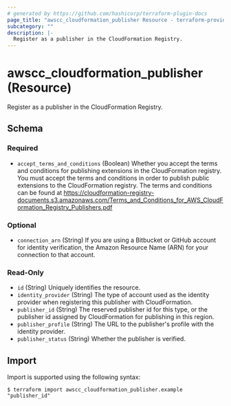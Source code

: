 ```yaml
---
# generated by https://github.com/hashicorp/terraform-plugin-docs
page_title: "awscc_cloudformation_publisher Resource - terraform-provider-awscc"
subcategory: ""
description: |-
  Register as a publisher in the CloudFormation Registry.
---
```


# awscc_cloudformation_publisher (Resource)

Register as a publisher in the CloudFormation Registry.



<!-- schema generated by tfplugindocs -->
## Schema

### Required

- `accept_terms_and_conditions` (Boolean) Whether you accept the terms and conditions for publishing extensions in the CloudFormation registry. You must accept the terms and conditions in order to publish public extensions to the CloudFormation registry. The terms and conditions can be found at https://cloudformation-registry-documents.s3.amazonaws.com/Terms_and_Conditions_for_AWS_CloudFormation_Registry_Publishers.pdf

### Optional

- `connection_arn` (String) If you are using a Bitbucket or GitHub account for identity verification, the Amazon Resource Name (ARN) for your connection to that account.

### Read-Only

- `id` (String) Uniquely identifies the resource.
- `identity_provider` (String) The type of account used as the identity provider when registering this publisher with CloudFormation.
- `publisher_id` (String) The reserved publisher id for this type, or the publisher id assigned by CloudFormation for publishing in this region.
- `publisher_profile` (String) The URL to the publisher's profile with the identity provider.
- `publisher_status` (String) Whether the publisher is verified.

## Import

Import is supported using the following syntax:

```shell
$ terraform import awscc_cloudformation_publisher.example "publisher_id"
```
